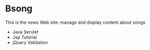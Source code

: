 # Bsong
This is the news Web site: manage and display content about songs
+   Java Servlet
+   Jsp Tutorial
+   jQuery Validation
